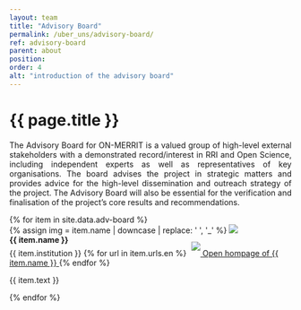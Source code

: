 ```yaml
---
layout: team
title: "Advisory Board"
permalink: /uber_uns/advisory-board/
ref: advisory-board
parent: about
position: 
order: 4
alt: "introduction of the advisory board"
---
```

<main class="grid-x grid-container">
  <div class="cell medium-10 medium-offset-1 large-8 large-offset-2">
    <h1 class="margin-top-2">{{ page.title }}</h1>
    <!-- Start editing content here -->
    <p style="text-align:justify;">The Advisory Board for ON-MERRIT is a valued group of high-level external stakeholders with a demonstrated record/interest in RRI and Open Science, including independent experts as well as representatives of key organisations. 
      The board advises the project in strategic matters and provides advice for the high-level dissemination and outreach strategy of the project. 
      The Advisory Board will also be essential for the verification and finalisation of the project’s core results and recommendations.</p>
    <!-- Stop editing content here -->
  </div>
  <div class="grid-x grid-container grid-margin-x">
    {% for item in site.data.adv-board %}
    <div class="cell margin-bottom-2 margin-top-2 medium-6 large-4">
      <div class="team_member">
        {% assign img = item.name | downcase | replace: ' ', '_' %}
        <img src="{{ site.baseurl }}/img/advisory-board/image_{{ img }}.jpg" class="team_member_img" aria-hidden="true">
        <br>
        <strong>{{ item.name }}</strong><br>
        {{ item.institution }} 
        {% for url in item.urls.en %}
        <a href="{{ url }}" title="Open hompage of {{ item.name }}">
          <img src="{{ site.baseurl }}/img/icons/new-window.svg" style="margin-top: -5px; margin-left: 5px; margin-bottom: 10px" aria-hidden="true">
          <span class="show-for-sr">Open hompage of {{ item.name }}</span>
        </a>
        {% endfor %}
        <p style="text-align:justify;">{{ item.text }}</p>
      </div>
    </div>
    {% endfor %}
  </div>
</main>

